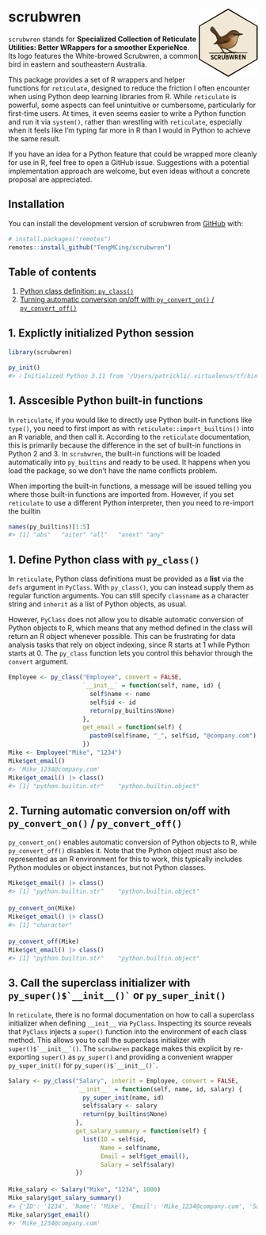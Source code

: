 
<!-- README.md is generated from README.Rmd. Please edit that file -->

# scrubwren <img src='man/figures/logo.png' align="right" height="138" />

<!-- badges: start -->
<!-- badges: end -->

`scrubwren` stands for **Specialized Collection of Reticulate Utilities:
Better WRappers for a smoother ExperieNce**. Its logo features the
White-browed Scrubwren, a common bird in eastern and southeastern
Australia.

This package provides a set of R wrappers and helper functions for
`reticulate`, designed to reduce the friction I often encounter when
using Python deep learning libraries from R. While `reticulate` is
powerful, some aspects can feel unintuitive or cumbersome, particularly
for first-time users. At times, it even seems easier to write a Python
function and run it via `system()`, rather than wrestling with
`reticulate`, especially when it feels like I’m typing far more in R
than I would in Python to achieve the same result.

If you have an idea for a Python feature that could be wrapped more
cleanly for use in R, feel free to open a GitHub issue. Suggestions with
a potential implementation approach are welcome, but even ideas without
a concrete proposal are appreciated.

## Installation

You can install the development version of scrubwren from
[GitHub](https://github.com/) with:

``` r
# install.packages("remotes")
remotes::install_github("TengMCing/scrubwren")
```

## Table of contents

1.  [Python class definition:
    `py_class()`](#1-python-class-definition-py_class)
2.  [Turning automatic conversion on/off with `py_convert_on()` /
    `py_convert_off()`](#2-turning-automatic-conversion-onoff-with-py_convert_on--py_convert_off)

## 1. Explictly initialized Python session

``` r
library(scrubwren)
```

``` r
py_init()
#> ℹ Initialized Python 3.11 from '/Users/patrickli/.virtualenvs/tf/bin/python'.
```

## 1. Asscesible Python built-in functions

In `reticulate`, if you would like to directly use Python built-in
functions like `type()`, you need to first import as with
`reticulate::import_builtins()` into an R variable, and then call it.
According to the `reticulate` documentation, this is primarily because
the difference in the set of built-in functions in Python 2 and 3. In
`scrubwren`, the built-in functions will be loaded automatically into
`py_builtins` and ready to be used. It happens when you load the
package, so we don’t have the name conflicts problem.

When importing the built-in functions, a message will be issued telling
you where those built-in functions are imported from. However, if you
set `reticulate` to use a different Python interpreter, then you need to
re-import the builtin

``` r
names(py_builtins)[1:5]
#> [1] "abs"   "aiter" "all"   "anext" "any"
```

## 1. Define Python class with `py_class()`

In `reticulate`, Python class definitions must be provided as a **list**
via the `defs` argument in `PyClass`. With `py_class()`, you can instead
supply them as regular function arguments. You can still specify
`classname` as a character string and `inherit` as a list of Python
objects, as usual.

However, `PyClass` does not allow you to disable automatic conversion of
Python objects to R, which means that any method defined in the class
will return an R object whenever possible. This can be frustrating for
data analysis tasks that rely on object indexing, since R starts at 1
while Python starts at 0. The `py_class` function lets you control this
behavior through the `convert` argument.

``` r
Employee <- py_class("Employee", convert = FALSE,
                     `__init__` = function(self, name, id) {
                       self$name <- name
                       self$id <- id
                       return(py_builtins$None)
                     },
                     get_email = function(self) {
                       paste0(self$name, "_", self$id, "@company.com")
                     })
Mike <- Employee("Mike", "1234")
Mike$get_email()
#> 'Mike_1234@company.com'
Mike$get_email() |> class()
#> [1] "python.builtin.str"    "python.builtin.object"
```

## 2. Turning automatic conversion on/off with `py_convert_on()` / `py_convert_off()`

`py_convert_on()` enables automatic conversion of Python objects to R,
while `py_convert_off()` disables it. Note that the Python object must
also be represented as an R environment for this to work, this typically
includes Python modules or object instances, but not Python classes.

``` r
Mike$get_email() |> class()
#> [1] "python.builtin.str"    "python.builtin.object"

py_convert_on(Mike)
Mike$get_email() |> class()
#> [1] "character"

py_convert_off(Mike)
Mike$get_email() |> class()
#> [1] "python.builtin.str"    "python.builtin.object"
```

## 3. Call the superclass initializer with `` py_super()$`__init__()` `` or `py_super_init()`

In `reticulate`, there is no formal documentation on how to call a
superclass initializer when defining `__init__` via `PyClass`.
Inspecting its source reveals that `PyClass` injects a `super()`
function into the environment of each class method. This allows you to
call the superclass initializer with `` super()$`__init__`() ``. The
`scrubwren` package makes this explicit by re-exporting `super()` as
`py_super()` and providing a convenient wrapper `py_super_init()` for
`` py_super()$`__init__()` ``.

``` r
Salary <- py_class("Salary", inherit = Employee, convert = FALSE,
                   `__init__` = function(self, name, id, salary) {
                     py_super_init(name, id)
                     self$salary <- salary
                     return(py_builtins$None)
                   },
                   get_salary_summary = function(self) {
                     list(ID = self$id,
                          Name = self$name,
                          Email = self$get_email(),
                          Salary = self$salary)
                   })

Mike_salary <- Salary("Mike", "1234", 1000)
Mike_salary$get_salary_summary()
#> {'ID': '1234', 'Name': 'Mike', 'Email': 'Mike_1234@company.com', 'Salary': 1000.0}
Mike_salary$get_email()
#> 'Mike_1234@company.com'
```
